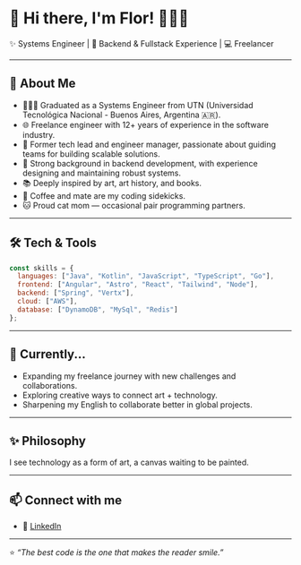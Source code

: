 # 🌸 Hi there, I'm Flor! 👩🏻‍💻

✨ Systems Engineer | 🔧 Backend & Fullstack Experience  | 💻 Freelancer

---

## 🚀 About Me  
- 👩🏻‍🎓 Graduated as a Systems Engineer from UTN (Universidad Tecnológica Nacional - Buenos Aires, Argentina 🇦🇷).
- 🌐 Freelance engineer with 12+ years of experience in the software industry.  
- 🧭 Former tech lead and engineer manager, passionate about guiding teams for building scalable solutions.  
- 🔧 Strong background in backend development, with experience designing and maintaining robust systems.  
- 📚 Deeply inspired by art, art history, and books.  
- 🧉 Coffee and mate are my coding sidekicks.
- 🐱 Proud cat mom — occasional pair programming partners.

---

## 🛠️ Tech & Tools  
```js
const skills = {
  languages: ["Java", "Kotlin", "JavaScript", "TypeScript", "Go"],
  frontend: ["Angular", "Astro", "React", "Tailwind", "Node"],
  backend: ["Spring", "Vertx"],
  cloud: ["AWS"],
  database: ["DynamoDB", "MySql", "Redis"]
};
```

---

## 🌱 Currently...  
- Expanding my freelance journey with new challenges and collaborations.  
- Exploring creative ways to connect art + technology. 
- Sharpening my English to collaborate better in global projects.   

---

## ✨ Philosophy  
I see technology as a form of art, a canvas waiting to be painted.  

---

## 📫 Connect with me  
- 💼 [LinkedIn](https://www.linkedin.com/in/maria-florencia-chialvo-75b77b143/)  

---

⭐️ *“The best code is the one that makes the reader smile.”*  

